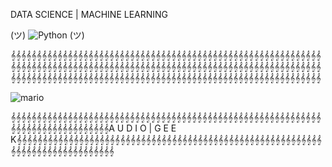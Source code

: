 
DATA SCIENCE | MACHINE LEARNING


(ツ) ![Python](https://user-images.githubusercontent.com/74038190/212257472-08e52665-c503-4bd9-aa20-f5a4dae769b5.gif) (ツ)

𝄞𝄞𝄞𝄞𝄞𝄞𝄞𝄞𝄞𝄞𝄞𝄞𝄞𝄞𝄞𝄞𝄞𝄞𝄞𝄞𝄞𝄞𝄞𝄞𝄞𝄞𝄞𝄞𝄞𝄞𝄞𝄞𝄞𝄞𝄞𝄞𝄞𝄞𝄞𝄞𝄞𝄞𝄞𝄞𝄞𝄞𝄞𝄞𝄞𝄞𝄞𝄞𝄞𝄞𝄞𝄞𝄞𝄞𝄞𝄞𝄞𝄞𝄞𝄞𝄞𝄞𝄞𝄞𝄞𝄞𝄞𝄞𝄞𝄞𝄞𝄞𝄞𝄞𝄞𝄞𝄞𝄞𝄞𝄞𝄞𝄞𝄞𝄞𝄞𝄞𝄞𝄞𝄞𝄞𝄞𝄞𝄞𝄞𝄞𝄞𝄞𝄞𝄞𝄞𝄞𝄞𝄞𝄞𝄞𝄞𝄞𝄞𝄞𝄞𝄞𝄞𝄞𝄞𝄞𝄞𝄞𝄞𝄞𝄞𝄞𝄞𝄞𝄞𝄞𝄞𝄞𝄞𝄞𝄞𝄞𝄞𝄞𝄞𝄞𝄞𝄞𝄞𝄞𝄞𝄞𝄞𝄞𝄞𝄞𝄞𝄞𝄞𝄞𝄞𝄞𝄞𝄞𝄞𝄞𝄞𝄞𝄞𝄞𝄞𝄞𝄞𝄞𝄞𝄞𝄞𝄞𝄞𝄞𝄞𝄞𝄞𝄞𝄞𝄞𝄞

![mario](https://user-images.githubusercontent.com/74038190/225813708-98b745f2-7d22-48cf-9150-083f1b00d6c9.gif)

𝄞𝄞𝄞𝄞𝄞𝄞𝄞𝄞𝄞𝄞𝄞𝄞𝄞𝄞𝄞𝄞𝄞𝄞𝄞𝄞𝄞𝄞𝄞𝄞𝄞𝄞𝄞𝄞𝄞𝄞𝄞𝄞𝄞𝄞𝄞𝄞𝄞𝄞𝄞𝄞𝄞𝄞𝄞𝄞𝄞𝄞𝄞𝄞𝄞𝄞𝄞𝄞𝄞𝄞𝄞𝄞𝄞𝄞𝄞𝄞𝄞𝄞𝄞𝄞𝄞𝄞𝄞𝄞𝄞𝄞𝄞𝄞𝄞𝄞𝄞𝄞𝄞𝄞𝄞A U D I O | G E E K𝄞𝄞𝄞𝄞𝄞𝄞𝄞𝄞𝄞𝄞𝄞𝄞𝄞𝄞𝄞𝄞𝄞𝄞𝄞𝄞𝄞𝄞𝄞𝄞𝄞𝄞𝄞𝄞𝄞𝄞𝄞𝄞𝄞𝄞𝄞𝄞𝄞𝄞𝄞𝄞𝄞𝄞𝄞𝄞𝄞𝄞𝄞𝄞𝄞𝄞𝄞𝄞𝄞𝄞𝄞𝄞𝄞𝄞𝄞𝄞𝄞𝄞𝄞𝄞𝄞𝄞𝄞𝄞𝄞𝄞𝄞𝄞𝄞𝄞𝄞𝄞𝄞𝄞𝄞



<!---
Alfonso-wav/Alfonso-wav is a ✨ special ✨ repository because its `README.md` (this file) appears on your GitHub profile.
You can click the Preview link to take a look at your changes.
--->
